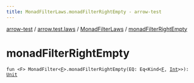 ```yaml
---
title: MonadFilterLaws.monadFilterRightEmpty - arrow-test
---
```


[arrow-test](../../index.html) / [arrow.test.laws](../index.html) / [MonadFilterLaws](index.html) / [monadFilterRightEmpty](./monad-filter-right-empty.html)

# monadFilterRightEmpty

`fun <F> MonadFilter<`[`F`](monad-filter-right-empty.html#F)`>.monadFilterRightEmpty(EQ: Eq<Kind<`[`F`](monad-filter-right-empty.html#F)`, `[`Int`](https://kotlinlang.org/api/latest/jvm/stdlib/kotlin/-int/index.html)`>>): `[`Unit`](https://kotlinlang.org/api/latest/jvm/stdlib/kotlin/-unit/index.html)